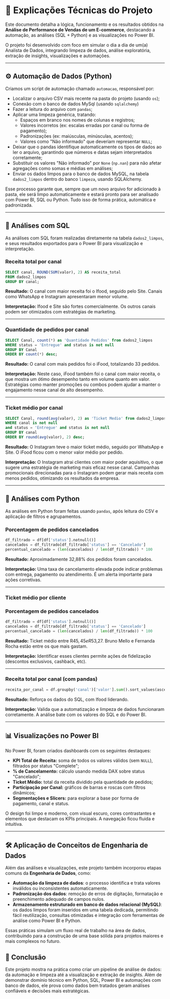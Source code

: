 
# 📄 Explicações Técnicas do Projeto

Este documento detalha a lógica, funcionamento e os resultados obtidos na **Análise de Performance de Vendas de um E-commerce**, destacando a automação, as análises (SQL + Python) e as visualizações no Power BI.

O projeto foi desenvolvido com foco em simular o dia a dia de um(a) Analista de Dados, integrando limpeza de dados, análise exploratória, extração de insights, visualizações e automações.

---

## ⚙️ Automação de Dados (Python)

Criamos um script de automação chamado `automacao`, responsável por:

- Localizar o arquivo CSV mais recente na pasta do projeto (usando `os`);
- Conexão com o banco de dados MySql (usando `sqlalchemy`)
- Fazer a leitura do arquivo com `pandas`;
- Aplicar uma limpeza genérica, tratando:
  - Espaços em branco nos nomes de colunas e registros;
  - Valores incorretos (ex: escalas erradas por canal ou forma de pagamento);
  - Padronizações (ex: maiúsculas, minúsculas, acentos);
  - Valores como "Não informado" que deveriam representar `NULL`;
- Deixar que o pandas identifique automaticamente os tipos de dados ao ler o arquivo, garantindo que números e datas sejam interpretados corretamente;
- Substituir os valores "Não informado" por `None` (`np.nan`) para não afetar agregações como somas e médias em análises;
- Enviar os dados limpos para o banco de dados MySQL, na tabela `dados2_limpos` dentro do banco `limpeza`, usando SQLAlchemy.

Esse processo garante que, sempre que um novo arquivo for adicionado à pasta, ele será limpo automaticamente e estará pronto para ser analisado com Power BI, SQL ou Python. Tudo isso de forma prática, automática e padronizada.

---

## 🧠 Análises com SQL

As análises com SQL foram realizadas diretamente na tabela `dados2_limpos`, e seus resultados exportados para o Power BI para visualização e interpretação.

### Receita total por canal

```sql
SELECT canal, ROUND(SUM(valor), 2) AS receita_total
FROM dados2_limpos
GROUP BY canal;
```

**Resultado:** O canal com maior receita foi o Ifood, seguido pelo Site. Canais como WhatsApp e Instagram apresentaram menor volume.

**Interpretação:** Ifood e Site são fortes comercialmente. Os outros canais podem ser otimizados com estratégias de marketing.

---

### Quantidade de pedidos por canal

```sql
SELECT Canal, count(*) as 'Quantidade Pedidos' from dados2_limpos
WHERE status = 'Entregue' and status is not null
GROUP BY Canal
ORDER BY count(*) desc;
```

**Resultado:** O canal com mais pedidos foi o iFood, totalizando 33 pedidos.

**Interpretação:** Neste caso, iFood também foi o canal com maior receita, o que mostra um ótimo desempenho tanto em volume quanto em valor. Estratégias como manter promoções ou combos podem ajudar a manter o engajamento nesse canal de alto desempenho.

---

### Ticket médio por canal

```sql
SELECT Canal, round(avg(valor), 2) as 'Ticket Medio' from dados2_limpos
WHERE canal is not null
and status = 'Entregue' and status is not null
GROUP BY canal
ORDER BY round(avg(valor), 2) desc;
```

**Resultado:** O Instagram teve o maior ticket médio, seguido por WhatsApp e Site. O iFood ficou com o menor valor médio por pedido.

**Interpretação:** O Instagram atrai clientes com maior poder aquisitivo, o que sugere uma estratégia de marketing mais eficaz nesse canal. Campanhas promocionais direcionadas para o Instagram podem gerar mais receita com menos pedidos, otimizando os resultados da empresa.

---

## 🐍 Análises com Python

As análises em Python foram feitas usando `pandas`, após leitura do CSV e aplicação de filtros e agrupamentos.

### Porcentagem de pedidos cancelados

```python
df_filtrado = df[df['status'].notnull()]
cancelados = df_filtrado[df_filtrado['status'] == 'Cancelado']
percentual_cancelado = (len(cancelados) / len(df_filtrado)) * 100
```

**Resultado:** Aproximadamente 32,88% dos pedidos foram cancelados.

**Interpretação:** Uma taxa de cancelamento elevada pode indicar problemas com entrega, pagamento ou atendimento. É um alerta importante para ações corretivas.

---

### Ticket médio por cliente

### Porcentagem de pedidos cancelados

```python
df_filtrado = df[df['status'].notnull()]
cancelados = df_filtrado[df_filtrado['status'] == 'Cancelado']
percentual_cancelado = (len(cancelados) / len(df_filtrado)) * 100
```

**Resultado:** Ticket médio entre R$45,45 e R$53,27. Bruno Mello e Fernanda Rocha estão entre os que mais gastam.


**Interpretação:** Identificar esses clientes permite ações de fidelização (descontos exclusivos, cashback, etc).

---

### Receita total por canal (com pandas)

```python
receita_por_canal = df.groupby('canal')['valor'].sum().sort_values(ascending=False)
```

**Resultado:** Reforça os dados do SQL, com Ifood liderando.

**Interpretação:** Valida que a automatização e limpeza de dados funcionaram corretamente. A análise bate com os valores do SQL e do Power BI.

---

## 📊 Visualizações no Power BI

No Power BI, foram criados dashboards com os seguintes destaques:

- **KPI Total de Receita:** soma de todos os valores válidos (sem `NULL`), filtrados por status "Complete";
- **% de Cancelamento:** cálculo usando medida DAX sobre status "Cancelado";
- **Ticket Médio:** total da receita dividido pela quantidade de pedidos;
- **Participação por Canal:** gráficos de barras e roscas com filtros dinâmicos;
- **Segmentações e Slicers:** para explorar a base por forma de pagamento, canal e status.

O design foi limpo e moderno, com visual escuro, cores contrastantes e elementos que destacam os KPIs principais. A navegação ficou fluida e intuitiva.

---

## 🛠️ Aplicação de Conceitos de Engenharia de Dados

Além das análises e visualizações, este projeto também incorporou etapas comuns da **Engenharia de Dados**, como:

- **Automação da limpeza de dados**: o processo identifica e trata valores inválidos ou inconsistentes automaticamente.
- **Padronização dos dados**: remoção de erros de digitação, formatação e preenchimento adequado de campos nulos.
- **Armazenamento estruturado em banco de dados relacional (MySQL)**: os dados limpos foram inseridos em uma tabela dedicada, permitindo fácil reutilização, consultas otimizadas e integração com ferramentas de análise como Power BI e Python.

Essas práticas simulam um fluxo real de trabalho na área de dados, contribuindo para a construção de uma base sólida para projetos maiores e mais complexos no futuro.


## 🧠 Conclusão

Este projeto mostra na prática como criar um pipeline de análise de dados: da automação e limpeza até a visualização e extração de insights. Além de demonstrar domínio técnico em Python, SQL, Power BI e automações com banco de dados, ele prova como dados bem tratados geram análises confiáveis e decisões mais estratégicas.

